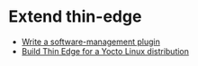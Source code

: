 # Extend thin-edge

- [Write a software-management plugin](./write-my-software-management-plugin.md)
- [Build Thin Edge for a Yocto Linux distribution](./yocto-linux.md)